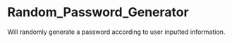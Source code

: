 # Random_Password_Generator
Will randomly generate a password according to user inputted information.

